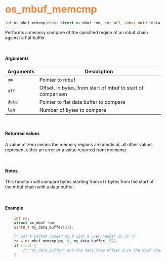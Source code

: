 ## <font color="#F2853F" style="font-size:24pt">os_mbuf_memcmp</font>

```c
int os_mbuf_memcmp(const struct os_mbuf *om, int off, const void *data, int len)
```

Performs a memory compare of the specified region of an mbuf chain against a flat buffer.

<br>

#### Arguments

| Arguments | Description |
|-----------|-------------|
| `om` | Pointer to mbuf |
| `off` | Offset, in bytes, from start of mbuf to start of comparison |
| `data` | Pointer to flat data buffer to compare |
| `len` | Number of bytes to compare |

<br>

#### Returned values
A value of zero means the memory regions are identical; all other values represent either an error or a value returned from memcmp. 

<br>

#### Notes
This function will compare bytes starting from `off` bytes from the start of the mbuf chain with a data buffer.

<br>

#### Example

```c
    int rc;
	struct os_mbuf *om;
    uint8_t my_data_buffer[32];

    /* Get a packet header mbuf with a user header in it */
    rc = os_mbuf_memcmp(om, 0, my_data_buffer, 32);
    if (!rc) {
        /* "my_data_buffer" and the data from offset 0 in the mbuf chain are identical! */
    }    
```

